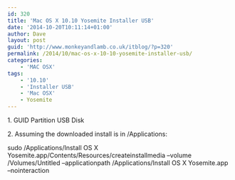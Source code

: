 ```yaml
---
id: 320
title: 'Mac OS X 10.10 Yosemite Installer USB'
date: '2014-10-20T10:11:14+01:00'
author: Dave
layout: post
guid: 'http://www.monkeyandlamb.co.uk/itblog/?p=320'
permalink: /2014/10/mac-os-x-10-10-yosemite-installer-usb/
categories:
    - 'MAC OSX'
tags:
    - '10.10'
    - 'Installer USB'
    - 'Mac OSX'
    - Yosemite
---
```


1\. GUID Partition USB Disk

2\. Assuming the downloaded install is in /Applications:

sudo /Applications/Install OS X Yosemite.app/Contents/Resources/createinstallmedia –volume /Volumes/Untitled –applicationpath /Applications/Install OS X Yosemite.app –nointeraction